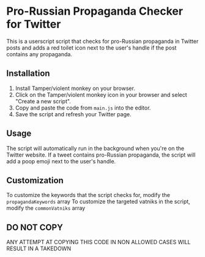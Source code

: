 # Pro-Russian Propaganda Checker for Twitter

This is a userscript script that checks for pro-Russian propaganda in Twitter posts and adds a red toilet icon next to the user's handle if the post contains any propaganda.

## Installation

1. Install Tamper/violent monkey on your browser.
2. Click on the Tamper/violent monkey icon in your browser and select "Create a new script".
3. Copy and paste the code from `main.js` into the editor.
4. Save the script and refresh your Twitter page.

## Usage

The script will automatically run in the background when you're on the Twitter website. If a tweet contains pro-Russian propaganda, the script will add a poop emoji next to the user's handle.

## Customization

To customize the keywords that the script checks for, modify the `propagandaKeywords` array
To customize the targeted vatniks in the script, modify the `commonVatniks` array

## DO NOT COPY

ANY ATTEMPT AT COPYING THIS CODE IN NON ALLOWED CASES WILL RESULT IN A TAKEDOWN

